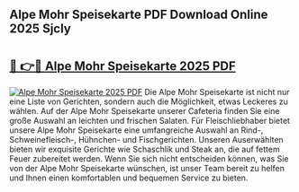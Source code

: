 ## Alpe Mohr Speisekarte PDF Download Online 2025 SjcIy

# <h2><a href="http://gc7pknx.nevu.top/?p=Alpe+Mohr+Speisekarte">🔗 👉🔴 Alpe Mohr Speisekarte 2025 PDF</a></h2>

[![Alpe Mohr Speisekarte 2025 PDF](https://i.imgur.com/dBaPXMq.png)](http://gc7pknx.nevu.top/?p=Alpe+Mohr+Speisekarte)
Die Alpe Mohr Speisekarte ist nicht nur eine Liste von Gerichten, sondern auch die Möglichkeit, etwas Leckeres zu wählen. Auf der Alpe Mohr Speisekarte unserer Cafeteria finden Sie eine große Auswahl an leichten und frischen Salaten. Für Fleischliebhaber bietet unsere Alpe Mohr Speisekarte eine umfangreiche Auswahl an Rind-, Schweinefleisch-, Hühnchen- und Fischgerichten. Unseren Auserwählten bieten wir exquisite Gerichte wie Schaschlik und Steak an, die auf fettem Feuer zubereitet werden. Wenn Sie sich nicht entscheiden können, was Sie von der Alpe Mohr Speisekarte wünschen, ist unser Team bereit zu helfen und Ihnen einen komfortablen und bequemen Service zu bieten.
